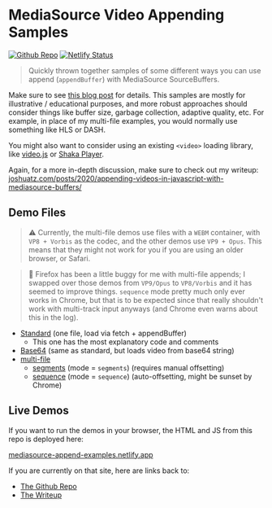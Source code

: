 # MediaSource Video Appending Samples
[![Github Repo](https://img.shields.io/badge/src-Github%20Repo-blue)](https://github.com/joshuatz/mediasource-append-examples) [![Netlify Status](https://img.shields.io/badge/dynamic/json?color=blue&label=Last%20Commit%20SHA&query=object.sha&url=https%3A%2F%2Fapi.github.com%2Frepos%2Fjoshuatz%2Fmediasource-append-examples%2Fgit%2Frefs%2Fheads%2Fmain)](https://app.netlify.com/sites/mediasource-append-examples/deploys)
> Quickly thrown together samples of some different ways you can use append (`appendBuffer`) with MediaSource SourceBuffers.

Make sure to see [this blog post](https://joshuatz.com/posts/2020/appending-videos-in-javascript-with-mediasource-buffers/) for details. This samples are mostly for illustrative / educational purposes, and more robust approaches should consider things like buffer size, garbage collection, adaptive quality, etc. For example, in place of my multi-file examples, you would normally use something like HLS or DASH.

You might also want to consider using an existing `<video>` loading library, like [video.js](https://github.com/videojs/video.js) or [Shaka Player](https://github.com/google/shaka-player).

Again, for a more in-depth discussion, make sure to check out my writeup: [joshuatz.com/posts/2020/appending-videos-in-javascript-with-mediasource-buffers/](https://joshuatz.com/posts/2020/appending-videos-in-javascript-with-mediasource-buffers/)

## Demo Files

> ⚠ Currently, the multi-file demos use files with a `WEBM` container, with `VP8 + Vorbis` as the codec, and the other demos use `VP9 + Opus`. This means that they might not work for you if you are using an older browser, or Safari.

> 🐛 Firefox has been a little buggy for me with multi-file appends; I swapped over those demos from `VP9/Opus` to `VP8/Vorbis` and it has seemed to improve things. `sequence` mode pretty much only ever works in Chrome, but that is to be expected since that really shouldn't work with multi-track input anyways (and Chrome even warns about this in the log).

- [Standard](./standard) (one file, load via fetch + appendBuffer)
	- This one has the most explanatory code and comments
- [Base64](./base64) (same as standard, but loads video from base64 string)
- [multi-file](./multi-file)
	- [segments](./multi-file/segments/) (mode = `segments`) (requires manual offsetting)
	- [sequence](./multi-file/sequence/) (mode = `sequence`) (auto-offsetting, might be sunset by Chrome)

## Live Demos
If you want to run the demos in your browser, the HTML and JS from this repo is deployed here:

[mediasource-append-examples.netlify.app](https://mediasource-append-examples.netlify.app/)

If you are currently on that site, here are links back to:

- [The Github Repo](https://github.com/joshuatz/mediasource-append-examples)
- [The Writeup](https://joshuatz.com/posts/2020/appending-videos-in-javascript-with-mediasource-buffers/)
